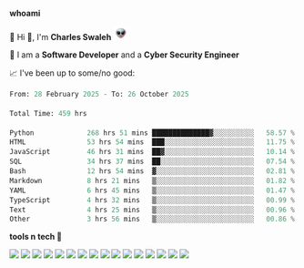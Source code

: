 **whoami**

🤪 Hi 👋, I'm **Charles Swaleh** <img src="alien.gif" height="25px">

🤖 I am a **Software Developer** and a **Cyber Security Engineer**

📈 I've been up to some/no good:

<!--START_SECTION:waka-->

```python
From: 28 February 2025 - To: 26 October 2025

Total Time: 459 hrs

Python             268 hrs 51 mins ██████████████▓░░░░░░░░░░   58.57 %
HTML               53 hrs 54 mins  ███░░░░░░░░░░░░░░░░░░░░░░   11.75 %
JavaScript         46 hrs 31 mins  ██▓░░░░░░░░░░░░░░░░░░░░░░   10.14 %
SQL                34 hrs 37 mins  ██░░░░░░░░░░░░░░░░░░░░░░░   07.54 %
Bash               12 hrs 54 mins  ▓░░░░░░░░░░░░░░░░░░░░░░░░   02.81 %
Markdown           8 hrs 21 mins   ▒░░░░░░░░░░░░░░░░░░░░░░░░   01.82 %
YAML               6 hrs 45 mins   ▒░░░░░░░░░░░░░░░░░░░░░░░░   01.47 %
TypeScript         4 hrs 32 mins   ▒░░░░░░░░░░░░░░░░░░░░░░░░   00.99 %
Text               4 hrs 25 mins   ▒░░░░░░░░░░░░░░░░░░░░░░░░   00.96 %
Other              3 hrs 56 mins   ▒░░░░░░░░░░░░░░░░░░░░░░░░   00.86 %
```

<!--END_SECTION:waka-->


**tools n tech 🔭**

![](https://img.shields.io/badge/OS-Linux-informational?style=flat&logo=linux&logoColor=white&color=800020)
![](https://img.shields.io/badge/Code-JavaScript-informational?style=flat&logo=javascript&logoColor=white&color=800020)
![](https://img.shields.io/badge/Code-Python-informational?style=flat&logo=python&logoColor=white&color=800020)
![](https://img.shields.io/badge/Code-C-informational?style=flat&logo=c&logoColor=white&color=800020)
![](https://img.shields.io/badge/Code-Ruby-informational?style=flat&logo=ruby&logoColor=white&color=800020)
![](https://img.shields.io/badge/Code-Go-informational?style=flat&logo=go&logoColor=white&color=800020)
![](https://img.shields.io/badge/Framework-React-informational?style=flat&logo=react&logoColor=white&color=800020)
![](https://img.shields.io/badge/Framework-Django-informational?style=flat&logo=django&logoColor=white&color=800020)
![](https://img.shields.io/badge/Framework-Flask-informational?style=flat&logo=flask&logoColor=white&color=800020)
![](https://img.shields.io/badge/Framework-Rails-informational?style=flat&logo=Ruby&logoColor=white&color=800020)
![](https://img.shields.io/badge/Shell-Bash-informational?style=flat&logo=gnu-bash&logoColor=white&color=800020)
![](https://img.shields.io/badge/DB-PostgreSQL-informational?style=flat&logo=postgresql&logoColor=white&color=800020)
![](https://img.shields.io/badge/DB-MySQL-informational?style=flat&logo=mysql&logoColor=white&color=800020)
![](https://img.shields.io/badge/CI/CD-Docker-informational?style=flat&logo=docker&logoColor=white&color=800020)
![](https://img.shields.io/badge/CI/CD-Kubernetes-informational?style=flat&logo=kubernetes&logoColor=white&color=800020)
![](https://img.shields.io/badge/CI/CD-Jenkins-informational?style=flat&logo=jenkins&logoColor=white&color=800020)

<!-- **stats 🔭**

[![Charles's GitHub stats](https://github-readme-stats.vercel.app/api?username=mashm3ll0w&count_private=true&show_icons=true&theme=maroongold&include_all_commits=true)](https://github.com/anuraghazra/github-readme-stats)             [![Top Langs](https://github-readme-stats.vercel.app/api/top-langs/?username=mashm3ll0w&layout=compact&theme=maroongold&langs_count=6)](https://github.com/anuraghazra/github-readme-stats) -->
